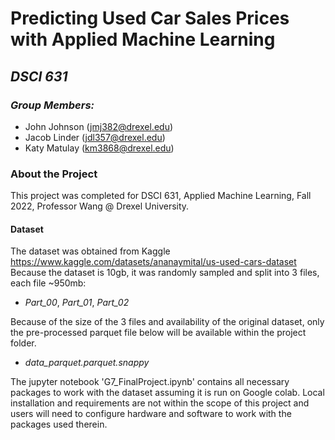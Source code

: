 # Predicting Used Car Sales Prices with Applied Machine Learning
## _DSCI 631_
### *Group Members:*
- John Johnson (jmj382@drexel.edu)
- Jacob Linder (jdl357@drexel.edu)
- Katy Matulay (km3868@drexel.edu)

### About the Project
This project was completed for DSCI 631, Applied Machine Learning, Fall 2022, Professor Wang @ Drexel University.

#### Dataset
The dataset was obtained from Kaggle https://www.kaggle.com/datasets/ananaymital/us-used-cars-dataset
Because the dataset is 10gb, it was randomly sampled and split into 3 files, each file ~950mb:
- _Part_00_, _Part_01_, _Part_02_

Because of the size of the 3 files and availability of the original dataset, only the pre-processed parquet file below will be available within the project folder.
- _data_parquet.parquet.snappy_

The jupyter notebook 'G7_FinalProject.ipynb' contains all necessary packages to work with the dataset assuming it is run on Google colab. Local installation and requirements are not within the scope of this project and users will need to configure hardware and software to work with the packages used therein. 

